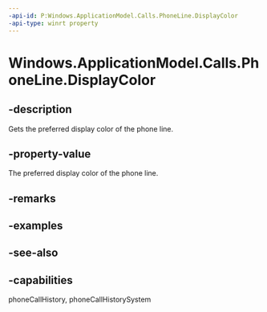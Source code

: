 ```yaml
---
-api-id: P:Windows.ApplicationModel.Calls.PhoneLine.DisplayColor
-api-type: winrt property
---
```


<!-- Property syntax
public Windows.UI.Color DisplayColor { get; }
-->

# Windows.ApplicationModel.Calls.PhoneLine.DisplayColor

## -description
Gets the preferred display color of the phone line.

## -property-value
The preferred display color of the phone line.

## -remarks

## -examples

## -see-also

## -capabilities
phoneCallHistory, phoneCallHistorySystem
